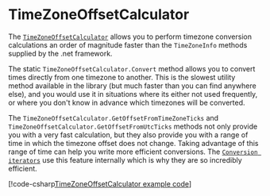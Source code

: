 # TimeZoneOffsetCalculator

The [`TimeZoneOffsetCalculator`](xref:FFT.TimeStamps.TimeZoneOffsetCalculator) allows you to perform timezone conversion calculations an order of magnitude faster than the `TimeZoneInfo` methods supplied by the .net framework. 

The static `TimeZoneOffsetCalculator.Convert` method allows you to convert times directly from one timezone to another. This is the slowest utility method available in the library (but much faster than you can find anywhere else), and you would use it in situations where its either not used frequently, or where you don't know in advance which timezones will be converted.

The `TimeZoneOffsetCalculator.GetOffsetFromTimeZoneTicks` and `TimeZoneOffsetCalculator.GetOffsetFromUtcTicks` methods not only provide you with a very fast calculation, but they also provide you with a range of time in which the timezone offset does not change. Taking advantage of this range of time can help you write more efficient conversions. The [`Conversion iterators`](conversionIterators.md) use this feature internally which is why they are so incredibly efficient.

[!code-csharp[TimeZoneOffsetCalculator example code](../../src/FFT.TimeStamps.Examples/TimeZoneOffsetCalculator.cs)]
